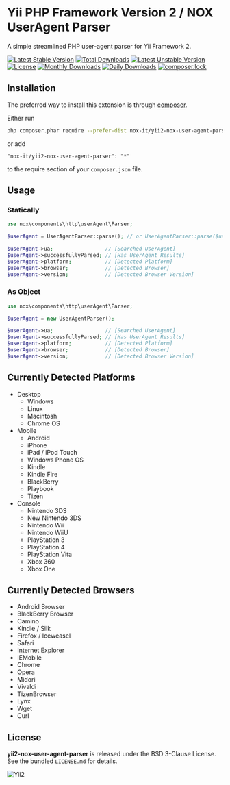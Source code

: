 Yii PHP Framework Version 2 / NOX UserAgent Parser
==================================================

A simple streamlined PHP user-agent parser for Yii Framework 2.

[![Latest Stable Version](https://poser.pugx.org/nox-it/yii2-nox-user-agent-parser/v/stable)](https://packagist.org/packages/nox-it/yii2-nox-user-agent-parser)
[![Total Downloads](https://poser.pugx.org/nox-it/yii2-nox-user-agent-parser/downloads)](https://packagist.org/packages/nox-it/yii2-nox-user-agent-parser)
[![Latest Unstable Version](https://poser.pugx.org/nox-it/yii2-nox-user-agent-parser/v/unstable)](https://packagist.org/packages/nox-it/yii2-nox-user-agent-parser)
[![License](https://poser.pugx.org/nox-it/yii2-nox-user-agent-parser/license)](https://packagist.org/packages/nox-it/yii2-nox-user-agent-parser)
[![Monthly Downloads](https://poser.pugx.org/nox-it/yii2-nox-user-agent-parser/d/monthly)](https://packagist.org/packages/nox-it/yii2-nox-user-agent-parser)
[![Daily Downloads](https://poser.pugx.org/nox-it/yii2-nox-user-agent-parser/d/daily)](https://packagist.org/packages/nox-it/yii2-nox-user-agent-parser)
[![composer.lock](https://poser.pugx.org/nox-it/yii2-nox-user-agent-parser/composerlock)](https://packagist.org/packages/nox-it/yii2-nox-user-agent-parser)

## Installation

The preferred way to install this extension is through [composer](http://getcomposer.org/download/).

Either run

```bash
php composer.phar require --prefer-dist nox-it/yii2-nox-user-agent-parser "*"
```

or add

```
"nox-it/yii2-nox-user-agent-parser": "*"
```

to the require section of your `composer.json` file.

## Usage

### Statically

```php
use nox\components\http\userAgent\Parser;

$userAgent = UserAgentParser::parse(); // or UserAgentParser::parse($ua);

$userAgent->ua;                 // [Searched UserAgent]
$userAgent->successfullyParsed; // [Has UserAgent Results]
$userAgent->platform;           // [Detected Platform]
$userAgent->browser;            // [Detected Browser]
$userAgent->version;            // [Detected Browser Version]
```

### As Object

```php
use nox\components\http\userAgent\Parser;

$userAgent = new UserAgentParser();

$userAgent->ua;                 // [Searched UserAgent]
$userAgent->successfullyParsed; // [Has UserAgent Results]
$userAgent->platform;           // [Detected Platform]
$userAgent->browser;            // [Detected Browser]
$userAgent->version;            // [Detected Browser Version]
```

## Currently Detected Platforms

- Desktop
    - Windows
    - Linux
    - Macintosh
    - Chrome OS
- Mobile
    - Android
    - iPhone
    - iPad / iPod Touch
    - Windows Phone OS
    - Kindle
    - Kindle Fire
    - BlackBerry
    - Playbook
    - Tizen
- Console
    - Nintendo 3DS
    - New Nintendo 3DS
    - Nintendo Wii
    - Nintendo WiiU
    - PlayStation 3
    - PlayStation 4
    - PlayStation Vita
    - Xbox 360
    - Xbox One

## Currently Detected Browsers

- Android Browser
- BlackBerry Browser
- Camino
- Kindle / Silk
- Firefox / Iceweasel
- Safari
- Internet Explorer
- IEMobile
- Chrome
- Opera
- Midori
- Vivaldi
- TizenBrowser
- Lynx
- Wget
- Curl

## License

**yii2-nox-user-agent-parser** is released under the BSD 3-Clause License. See the bundled `LICENSE.md` for details.

![Yii2](https://img.shields.io/badge/Powered_by-Yii_Framework-green.svg?style=flat)
